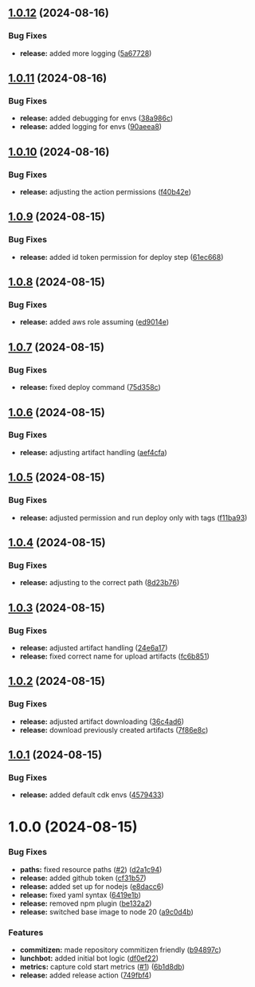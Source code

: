 ## [1.0.12](https://github.com/JussiLem/lunchbot/compare/v1.0.11...v1.0.12) (2024-08-16)


### Bug Fixes

* **release:** added more logging ([5a67728](https://github.com/JussiLem/lunchbot/commit/5a677280c37a1313974e6d7583348a5ad6ad48a1))

## [1.0.11](https://github.com/JussiLem/lunchbot/compare/v1.0.10...v1.0.11) (2024-08-16)


### Bug Fixes

* **release:** added debugging for envs ([38a986c](https://github.com/JussiLem/lunchbot/commit/38a986ca7c121e3879bd330187c76e13f70ce4bd))
* **release:** added logging for envs ([90aeea8](https://github.com/JussiLem/lunchbot/commit/90aeea88db03247f9ec66c1d8efaa10769d80027))

## [1.0.10](https://github.com/JussiLem/lunchbot/compare/v1.0.9...v1.0.10) (2024-08-16)


### Bug Fixes

* **release:** adjusting the action permissions ([f40b42e](https://github.com/JussiLem/lunchbot/commit/f40b42edf18c15df021a4a662d61bca995d76bb5))

## [1.0.9](https://github.com/JussiLem/lunchbot/compare/v1.0.8...v1.0.9) (2024-08-15)


### Bug Fixes

* **release:** added id token permission for deploy step ([61ec668](https://github.com/JussiLem/lunchbot/commit/61ec668d61df7b0a0fe32361f2e3be9bbdcce5f6))

## [1.0.8](https://github.com/JussiLem/lunchbot/compare/v1.0.7...v1.0.8) (2024-08-15)


### Bug Fixes

* **release:** added aws role assuming ([ed9014e](https://github.com/JussiLem/lunchbot/commit/ed9014e0b8952bea0632b760687cb465b1a26511))

## [1.0.7](https://github.com/JussiLem/lunchbot/compare/v1.0.6...v1.0.7) (2024-08-15)


### Bug Fixes

* **release:** fixed deploy command ([75d358c](https://github.com/JussiLem/lunchbot/commit/75d358cc9f83c88d215d2a3b62f55356d1466c85))

## [1.0.6](https://github.com/JussiLem/lunchbot/compare/v1.0.5...v1.0.6) (2024-08-15)


### Bug Fixes

* **release:** adjusting artifact handling ([aef4cfa](https://github.com/JussiLem/lunchbot/commit/aef4cfaf26bc2d6f72156b83291929994d781b39))

## [1.0.5](https://github.com/JussiLem/lunchbot/compare/v1.0.4...v1.0.5) (2024-08-15)


### Bug Fixes

* **release:** adjusted permission and run deploy only with tags ([f11ba93](https://github.com/JussiLem/lunchbot/commit/f11ba93683886967323fc3852dc91cd9ca02065e))

## [1.0.4](https://github.com/JussiLem/lunchbot/compare/v1.0.3...v1.0.4) (2024-08-15)


### Bug Fixes

* **release:** adjusting to the correct path ([8d23b76](https://github.com/JussiLem/lunchbot/commit/8d23b76afcfc2383bd06e021d9048a9e01d54f5a))

## [1.0.3](https://github.com/JussiLem/lunchbot/compare/v1.0.2...v1.0.3) (2024-08-15)


### Bug Fixes

* **release:** adjusted artifact handling ([24e6a17](https://github.com/JussiLem/lunchbot/commit/24e6a1756398907db8af8745caf707a62c455fed))
* **release:** fixed correct name for upload artifacts ([fc6b851](https://github.com/JussiLem/lunchbot/commit/fc6b851abb85c75f6e0cf33dde948ab436ec5b8f))

## [1.0.2](https://github.com/JussiLem/lunchbot/compare/v1.0.1...v1.0.2) (2024-08-15)


### Bug Fixes

* **release:** adjusted artifact downloading ([36c4ad6](https://github.com/JussiLem/lunchbot/commit/36c4ad6925fbc8b9f2abd523372ca8fd9ee37d45))
* **release:** download previously created artifacts ([7f86e8c](https://github.com/JussiLem/lunchbot/commit/7f86e8cdb5183b89f9ff0e6100db588825c35a45))

## [1.0.1](https://github.com/JussiLem/lunchbot/compare/v1.0.0...v1.0.1) (2024-08-15)


### Bug Fixes

* **release:** added default cdk envs ([4579433](https://github.com/JussiLem/lunchbot/commit/457943351bab47a74f7a5bfbae19e0bcce338cf3))

# 1.0.0 (2024-08-15)


### Bug Fixes

* **paths:** fixed resource paths ([#2](https://github.com/JussiLem/lunchbot/issues/2)) ([d2a1c94](https://github.com/JussiLem/lunchbot/commit/d2a1c948a3b46bda24f0fccf87f97984c6eae916))
* **release:** added github token ([cf31b57](https://github.com/JussiLem/lunchbot/commit/cf31b5745dc04362adda463ced982c227693302b))
* **release:** added set up for nodejs ([e8dacc6](https://github.com/JussiLem/lunchbot/commit/e8dacc68aeb6ef6da4db9988fd8443348434dc3d))
* **release:** fixed yaml syntax ([6419e1b](https://github.com/JussiLem/lunchbot/commit/6419e1b557f88b7fb77c30c6ca0e0e17f3da8889))
* **release:** removed npm plugin ([be132a2](https://github.com/JussiLem/lunchbot/commit/be132a2a71f32a1223e96b8616fcceb2a5235bcd))
* **release:** switched base image to node 20 ([a9c0d4b](https://github.com/JussiLem/lunchbot/commit/a9c0d4bca09e0db454b55bd414ac4086bd0e97b0))


### Features

* **commitizen:** made repository commitizen friendly ([b94897c](https://github.com/JussiLem/lunchbot/commit/b94897c6f14c2c92e004e93574a51408df312b7f))
* **lunchbot:** added initial bot logic ([df0ef22](https://github.com/JussiLem/lunchbot/commit/df0ef221902bdbae2dad98289574804bfdd4016a))
* **metrics:** capture cold start metrics ([#1](https://github.com/JussiLem/lunchbot/issues/1)) ([6b1d8db](https://github.com/JussiLem/lunchbot/commit/6b1d8db8d267a4f64ba916f80024981525a1fb8a))
* **release:** added release action ([749fbf4](https://github.com/JussiLem/lunchbot/commit/749fbf44087056f662c6c22b85df156e49f9e487))
